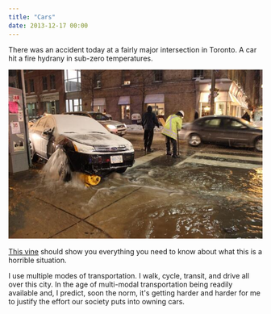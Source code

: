 ```yaml
---
title: "Cars"
date: 2013-12-17 00:00
---
```


<p>There was an accident today at a fairly major intersection in Toronto. A car hit a fire hydrany in sub-zero temperatures. </p>

<img src="/img/import/blog/cars/7A40C87F23494971A108B9B2B795691E.jpg" class="img-responsive" />

<p><a href="https://vine.co/v/h0hPem6eVrd">This vine</a> should show you everything you need to know about what this is a horrible situation. </p>

<p>I use multiple modes of transportation. I walk, cycle, transit, and drive all over this city. In the age of multi-modal transportation being readily available and, I predict, soon the norm, it's getting harder and harder for me to justify the effort our society puts into owning cars. </p>

<!-- more -->

